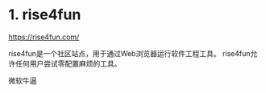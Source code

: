 # 1. rise4fun


https://rise4fun.com/


rise4fun是一个社区站点，用于通过Web浏览器运行软件工程工具。 rise4fun允许任何用户尝试零配置麻烦的工具。

微软牛逼




